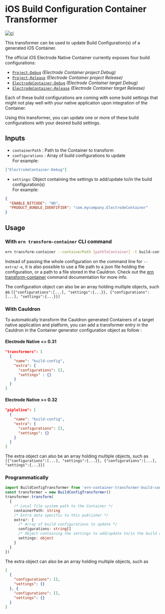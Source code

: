 # iOS Build Configuration Container Transformer

[![ci][1]][2]

This transformer can be used to update Build Configuration(s) of a generated iOS Container.

The official iOS Electrode Native Container currently exposes four build configurations:

- [`Project-Debug`](https://github.com/electrode-io/electrode-native/blob/master/ern-container-gen-ios/src/hull/Config/Project-Debug.xcconfig) _(Electrode Container project Debug)_
- [`Project-Release`](https://github.com/electrode-io/electrode-native/blob/master/ern-container-gen-ios/src/hull/Config/Project-Release.xcconfig) _(Electrode Container project Release)_
- [`ElectrodeContainer-Debug`](https://github.com/electrode-io/electrode-native/blob/master/ern-container-gen-ios/src/hull/Config/ElectrodeContainer-Debug.xcconfig) _(Electrode Container target Debug)_
- [`ElectrodeContainer-Release`](https://github.com/electrode-io/electrode-native/blob/master/ern-container-gen-ios/src/hull/Config/ElectrodeContainer-Release.xcconfig) _(Electrode Container target Release)_

Each of these build configurations are coming with some build settings that might not play well with your native application upon integration of the Container.

Using this transformer, you can update one or more of these build configurations with your desired build settings.

## Inputs

- `containerPath` : Path to the Container to transform
- `configurations` : Array of build configurations to update\
  For example:

```json
["ElectrodeContainer-Debug"]
```

- `settings`: Object containing the settings to add/update to/in the build configuration(s)\
  For example:

```json
{
  "ENABLE_BITCODE": "NO",
  "PRODUCT_BUNDLE_IDENTIFIER": "com.mycompany.ElectrodeContainer"
}
```

## Usage

### With `ern transform-container` CLI command

```sh
ern transform-container --containerPath [pathToContainer] -t build-config -e '{"configurations":[...], "settings":{...}}'
```

Instead of passing the whole configuration on the command line for `--extra/-e`, it is also possible to use a file path to a json file holding the configuration, or a path to a file stored in the Cauldron. Check out the [ern transform-container](https://native.electrode.io/cli-commands/transform-container) command documentation for more info.

The configuration object can also be an array holding multiple objects, such as `[{"configurations":[...], "settings":{...}}, {"configurations":[...], "settings":{...}}]`

### With Cauldron

To automatically transform the Cauldron generated Containers of a target native application and platform, you can add a transformer entry in the Cauldron in the Container generator configuration object as follow :

#### Electrode Native <= 0.31

```json
"transformers": [
  {
    "name": "build-config",
    "extra": {
      "configurations": [],
      "settings" : {}
    }
  }
]
```

#### Electrode Native >= 0.32

```json
"pipleline": [
  {
    "name": "build-config",
    "extra": {
      "configurations": [],
      "settings": {}
    }
  }
]
```

The extra object can also be an array holding multiple objects, such as `[{"configurations":[...], "settings":{...}}, {"configurations":[...], "settings":{...}}]`

### Programmatically

```typescript
import BuildConfigTransformer from 'ern-container-transformer-build-config'
const transformer = new BuildConfigTransformer()
transformer.transform(
  {
    /* Local file system path to the Container */
    containerPath: string
    /* Extra data specific to this publisher */
    extra?: {
      /* Array of build configurations to update */
      configurations: string[]
      /* Object containing the settings to add/update to/in the build configuration(s) */
      settings: object
    }
  }
})
```

The extra object can also be an array holding multiple objects, such as

```json
[
  {
    "configurations": [],
    "settings": {}
  }, {
    "configurations": [],
    "settings": {}
  }
]
```

[1]: https://github.com/electrode-io/ern-container-transformer-build-config/workflows/ci/badge.svg
[2]: https://github.com/electrode-io/ern-container-transformer-build-config/actions
